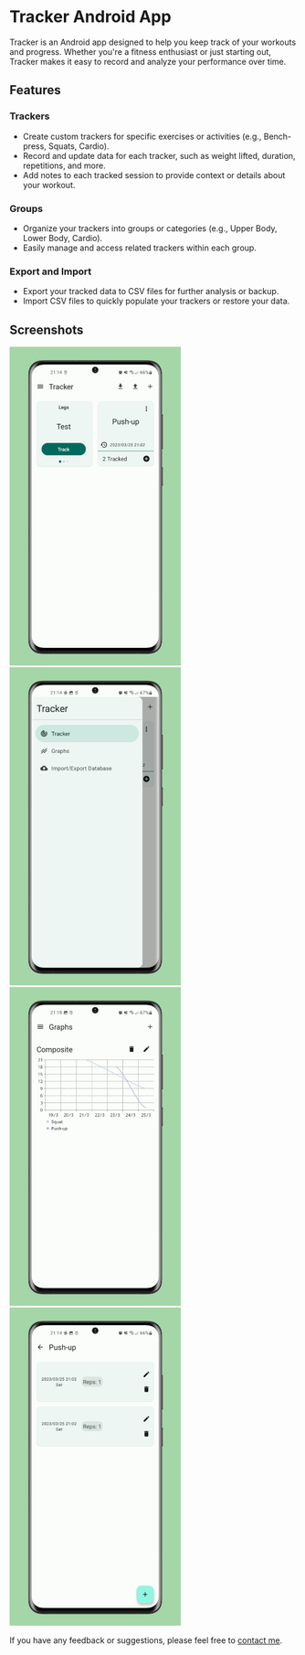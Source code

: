 Tracker Android App
===================

Tracker is an Android app designed to help you keep track of your workouts and progress. Whether you're a fitness enthusiast or just starting out, Tracker makes it easy to record and analyze your performance over time.

Features
--------

### Trackers

*   Create custom trackers for specific exercises or activities (e.g., Bench-press, Squats, Cardio).
*   Record and update data for each tracker, such as weight lifted, duration, repetitions, and more.
*   Add notes to each tracked session to provide context or details about your workout.

### Groups

*   Organize your trackers into groups or categories (e.g., Upper Body, Lower Body, Cardio).
*   Easily manage and access related trackers within each group.

### Export and Import

*   Export your tracked data to CSV files for further analysis or backup.
*   Import CSV files to quickly populate your trackers or restore your data.

Screenshots
-----------

<p><img src="https://raw.githubusercontent.com/poshan-p/Tracker/master/1.PNG" alt="Screenshot 1" style="width: 300px;">&nbsp;<img src="https://raw.githubusercontent.com/poshan-p/Tracker/master/2.PNG" alt="Screenshot 2" style="width: 300px;"><br><img src="https://raw.githubusercontent.com/poshan-p/Tracker/master/3.PNG" alt="Screenshot 3" style="width: 300px;">&nbsp;<img src="https://raw.githubusercontent.com/poshan-p/Tracker/master/4.PNG" alt="Screenshot 4" style="width: 300px;"></p>

  

If you have any feedback or suggestions, please feel free to [contact me](mailto:poshanpeeroo@gmail.com).
